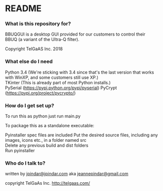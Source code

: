 # README #

### What is this repository for? ###

BBUQGUI is a desktop GUI provided for our customers to control their BBUQ (a variant of the Ultra-Q filter).

Copyright TelGaAS Inc. 2018

### What else do I need ###

Python 3.4 (We're sticking with 3.4 since that's the last version that works with WinXP, and some customers still use XP.)  
TKinter (This is already part of most Python installs.)  
PySerial (https://pypi.python.org/pypi/pyserial)
PyCrypt  (https://pypi.org/project/pycrypto/)

### How do I get set up? ###

To run this as python just run main.py

To package this as a standalone executable:

Pyinstaller spec files are included
Put the desired source files, including any images, icons etc.,  in a folder named src  
Delete any previous build and dist folders  
Run pyinstaller <name of spec file>  

### Who do I talk to? ###

written by jpindar@jpindar.com  aka jeannepindar@gmail.com

copyright TelGaAs Inc.  http://telgaas.com/
